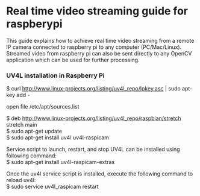 # Real time video streaming guide for raspberypi
This guide explains how to achieve real time video streaming from a remote IP camera connected to raspberry pi to any computer (PC/Mac/Linux). 
Streamed video from raspberry pi can also be sent directly to any OpenCV application which can be used for further processing.

### UV4L installation in Raspberry Pi

$ curl http://www.linux-projects.org/listing/uv4l_repo/lpkey.asc | sudo apt-key add -

open file /etc/apt/sources.list

$ deb http://www.linux-projects.org/listing/uv4l_repo/raspbian/stretch stretch main <br>
$ sudo apt-get update <br>
$ sudo apt-get install uv4l uv4l-raspicam

Service script to launch, restart, and stop UV4L can be installed using following command: <br>
$ sudo apt-get install uv4l-raspicam-extras <br>

Once the uv4l service script is installed, execute the following command to reload uv4l:<br>
$ sudo service uv4l_raspicam restart
